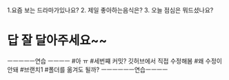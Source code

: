 
1.요즘 보는 드라마가있나요?
2. 제일 좋아하는음식은?
3. 오늘 점심은 뭐드셨나요?

# 답 잘 달아주세요~~

ㅡㅡㅡㅡㅡ연습 ㅡㅡㅡㅡ
#아 ㅠ
#세번쨰 커밋?
깃허브에서 직접 수정해봄
#왜 수정이 안돼
#브랜치1
#폴더를 옮겨도 될까?
ㅡㅡㅡㅡㅡㅡ연습ㅡㅡㅡㅡ

